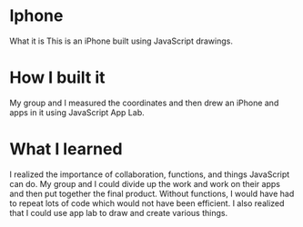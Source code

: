# Iphone
What it is
This is an iPhone built using JavaScript drawings.

# How I built it
My group and I measured the coordinates and then drew an iPhone and apps in it using JavaScript App Lab.

# What I learned
I realized the importance of collaboration, functions, and things JavaScript can do. My group and I could divide up the work and work on their apps and then put together the final product. Without functions, I would have had to repeat lots of code which would not have been efficient. I also realized that I could use app lab to draw and create various things.
